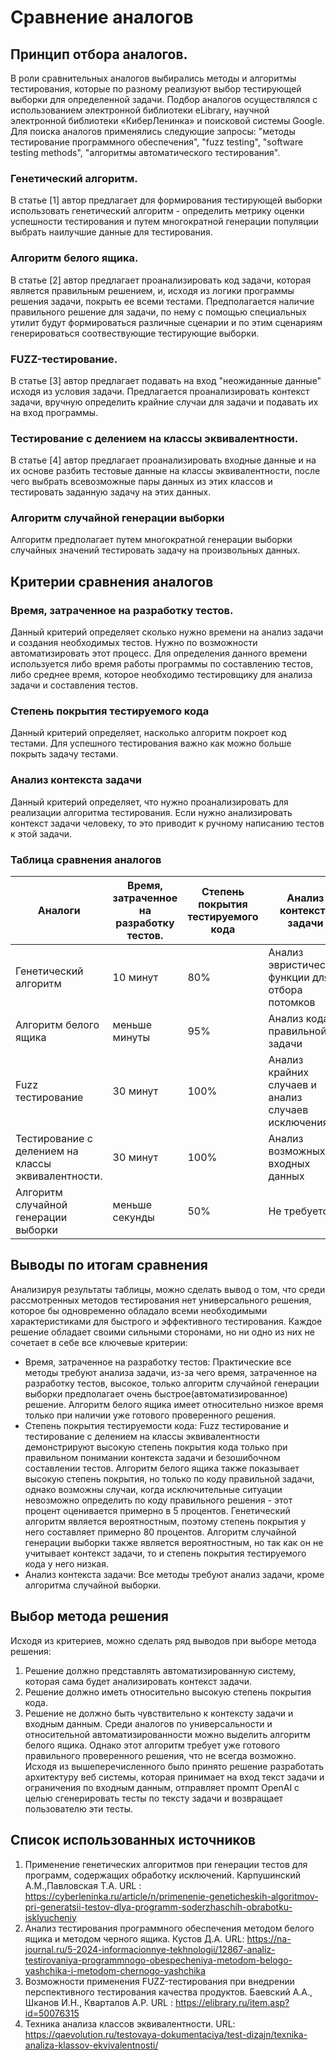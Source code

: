 # Сравнение аналогов

## Принцип отбора аналогов.
В роли сравнительных аналогов выбирались методы и алгоритмы тестирования, которые по разному реализуют выбор тестирующей выборки для определенной задачи. Подбор аналогов осуществлялся с использованием электронной библиотеки eLibrary, научной электронной библиотеки «КиберЛенинка» и поисковой системы Google. Для поиска аналогов применялись следующие запросы: "методы тестирование программного обеспечения", "fuzz testing", "software testing methods", "алгоритмы автоматического тестирования".
### Генетический алгоритм.
В статье [1] автор предлагает для формирования тестирующей выборки использовать генетический алгоритм - определить метрику оценки успешности тестирования и путем многократной генерации популяции выбрать наилучшие данные для тестирования.
### Алгоритм белого ящика.
В статье [2] автор предлагает проанализировать код задачи, которая является правильным решением, и, исходя из логики программы решения задачи, покрыть ее всеми тестами. Предполагается наличие правильного решение для задачи, по нему с помощью специальных утилит будут формироваться различные сценарии и по этим сценариям генерироваться соотвествующие тестирующие выборки.
### FUZZ-тестирование.
В статье [3] автор предлагает подавать на вход "неожиданные данные" исходя из условия задачи. Предлагается проанализировать контекст задачи, вручную определить крайние случаи для задачи и подавать их на вход программы.
### Тестирование с делением на классы эквивалентности.
В статье [4] автор предлагает проанализировать входные данные и на их основе разбить тестовые данные на классы эквивалентности, после чего выбрать всевозможные пары данных из этих классов и тестировать заданную задачу на этих данных.
### Алгоритм случайной генерации выборки
Алгоритм предполагает путем многократной генерации выборки случайных значений  тестировать задачу на произвольных данных.
## Критерии сравнения аналогов

### Время, затраченное на разработку тестов.
Данный критерий определяет сколько нужно времени на анализ задачи и создания необходимых тестов. Нужно по возможности автоматизировать этот процесс. Для определения данного времени используется либо время работы программы по составлению тестов, либо среднее время, которое необходимо тестировщику для анализа задачи и составления тестов.
### Степень покрытия тестируемого кода
Данный критерий определяет, насколько алгоритм покроет код тестами. Для успешного тестирования важно как можно больше покрыть задачу тестами.  
### Анализ контекста задачи
Данный критерий определяет, что нужно проанализировать для реализации алгоритма тестирования. Если нужно анализировать контекст задачи человеку, то это приводит к ручному написанию тестов к этой задачи.
### Таблица сравнения аналогов
| Аналоги                                            |  Время, затраченное на разработку тестов. | Степень покрытия тестируемого кода | Анализ контекста задачи                            |
|----------------------------------------------------|-------------------------------------------|------------------------------------|----------------------------------------------------|
| Генетический алгоритм                              | 10 минут                                | 80%                         | Анализ эвристической функции для отбора потомков  |
| Алгоритм белого ящика                              | меньше минуты                                 | 95%                            | Анализ кода правильной задачи                      |
| Fuzz тестирование                                  | 30 минут                                | 100%                           | Анализ крайних случаев и анализ случаев исключения |
| Тестирование с делением на классы эквивалентности. | 30 минут                                 | 100%                            | Анализ возможных входных данных                    |
| Алгоритм случайной генерации выборки               | меньше секунды                          | 50%                           | Не требуется                                       |
## Выводы по итогам сравнения
Анализируя результаты таблицы, можно сделать вывод о том, что среди рассмотренных методов тестирования нет универсального решения, которое бы одновременно обладало всеми необходимыми характеристиками для быстрого и эффективного тестирования. Каждое решение обладает своими сильными сторонами, но ни одно из них не сочетает в себе все ключевые критерии:

-   Время, затраченное на разработку тестов: Практические все методы требуют анализа задачи, из-за чего время, затраченное на разработку тестов, высокое, только алгоритм случайной генерации выборки предполагает очень быстрое(автоматизированное) решение.  Алгоритм белого ящика имеет относительно низкое время только при наличии уже готового проверенного решения.
-   Степень покрытия тестируемости кода: Fuzz тестирование и тестирование с делением на классы эквивалентности демонстрируют высокую степень покрытия кода только при правильном понимании контекста задачи и безошибочном составлении тестов. Алгоритм белого ящика также показывает высокую степень покрытия, но только по коду правильной задачи, однако возможны случаи, когда исключительные ситуации невозможно определить по коду правильного решения - этот  процент оценивается примерно в 5 процентов.  Генетический алгоритм является вероятностным, поэтому степень покрытия у него составляет примерно 80 процентов. Алгоритм случайной генерации выборки также является вероятностным, но так как он не учитывает контекст задачи, то и степень покрытия тестируемого кода у него низкая.
-   Анализ контекста задачи: Все методы требуют анализ задачи, кроме алгоритма случайной выборки.
## Выбор метода решения
Исходя из критериев, можно сделать ряд выводов при выборе метода решения:
1) Решение должно представлять автоматизированную систему, которая сама будет анализировать контекст задачи.
2) Решение должно иметь относительно высокую степень покрытия кода.
3) Решение не должно быть чувствительно к контексту задачи и входным данным.
Среди аналогов по универсальности и относительной автоматизированности можно выделить алгоритм белого ящика. Однако этот алгоритм требует уже готового правильного проверенного решения, что не всегда возможно.
Исходя из вышеперечисленного было принято решение разработать архитектуру веб системы, которая принимает на вход текст задачи и ограничения по входным данным, отправляет промпт OpenAI  с целью сгенерировать тесты по тексту задачи и возвращает пользователю эти тесты.
## Список использованных источников
1) Применение генетических алгоритмов при генерации тестов для программ, содержащих обработку исключений. Карпушинский А.М.,Павловская Т.А. URL : https://cyberleninka.ru/article/n/primenenie-geneticheskih-algoritmov-pri-generatsii-testov-dlya-programm-soderzhaschih-obrabotku-isklyucheniy
2) Анализ тестирования программного обеспечения методом белого ящика и методом черного ящика. Кустов Д.А. URL: https://na-journal.ru/5-2024-informacionnye-tekhnologii/12867-analiz-testirovaniya-programmnogo-obespecheniya-metodom-belogo-yashchika-i-metodom-chernogo-yashchika
3) Возможности применения FUZZ-тестирования при внедрении перспективного тестирования качества продуктов. Баевский А.А., Шканов И.Н., Кварталов А.Р. URL : https://elibrary.ru/item.asp?id=50076315
4) Техника анализа классов эквивалентности. URL: https://qaevolution.ru/testovaya-dokumentaciya/test-dizajn/texnika-analiza-klassov-ekvivalentnosti/
